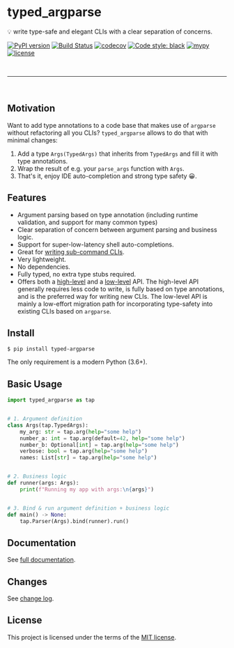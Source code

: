 # typed_argparse

💡 write type-safe and elegant CLIs with a clear separation of concerns.

[![PyPI version](https://badge.fury.io/py/typed-argparse.svg)](https://badge.fury.io/py/typed_argparse)
[![Build Status](https://github.com/typed-argparse/typed-argparse/workflows/ci/badge.svg)](https://github.com/typed-argparse/typed-argparse/actions?query=workflow%3Aci)
[![codecov](https://codecov.io/gh/typed-argparse/typed-argparse/branch/master/graph/badge.svg?token=6I98R2661Z)](https://codecov.io/gh/typed-argparse/typed-argparse)
[![Code style: black](https://img.shields.io/badge/code%20style-black-000000.svg)](https://github.com/psf/black)
[![mypy](https://img.shields.io/badge/mypy-strict-blue)](http://mypy-lang.org/)
[![license](https://img.shields.io/github/license/mashape/apistatus.svg)](LICENSE)


<br>

---

<br>

## Motivation

Want to add type annotations to a code base that makes use of `argparse` without refactoring all you CLIs?
`typed_argparse` allows to do that with minimal changes:

1. Add a type `Args(TypedArgs)` that inherits from `TypedArgs` and fill it with type annotations.
2. Wrap the result of e.g. your `parse_args` function with `Args`.
3. That's it, enjoy IDE auto-completion and strong type safety 😀.


## Features

- Argument parsing based on type annotation (including runtime validation, and support for many common types)
- Clear separation of concern between argument parsing and business logic.
- Support for super-low-latency shell auto-completions.
- Great for [writing sub-command CLIs](https://typed-argparse.github.io/typed-argparse/high_level_api/#sub-commands).
- Very lightweight.
- No dependencies.
- Fully typed, no extra type stubs required.
- Offers both a [high-level](https://typed-argparse.github.io/typed-argparse/high_level_api.md) and a [low-level](https://typed-argparse.github.io/typed-argparse/low_level_api.md) API.
  The high-level API generally requires less code to write, is fully based on type annotations, and is the preferred way for writing new CLIs.
  The low-level API is mainly a low-effort migration path for incorporating type-safety into existing CLIs based on `argparse`.


## Install

```console
$ pip install typed-argparse
```

The only requirement is a modern Python (3.6+).


## Basic Usage

```python
import typed_argparse as tap


# 1. Argument definition
class Args(tap.TypedArgs):
    my_arg: str = tap.arg(help="some help")
    number_a: int = tap.arg(default=42, help="some help")
    number_b: Optional[int] = tap.arg(help="some help")
    verbose: bool = tap.arg(help="some help")
    names: List[str] = tap.arg(help="some help")


# 2. Business logic
def runner(args: Args):
    print(f"Running my app with args:\n{args}")


# 3. Bind & run argument definition + business logic
def main() -> None:
    tap.Parser(Args).bind(runner).run()
```


## Documentation

See [full documentation](https://typed-argparse.github.io/typed-argparse/).


## Changes

See [change log](CHANGES.md).


## License

This project is licensed under the terms of the [MIT license](LICENSE).

